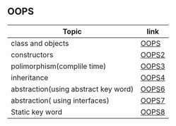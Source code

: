 ## OOPS
| Topic |link |
| ------------- | ------------- |
| class and objects | [OOPS](https://github.com/thanmaisai/REVA-university-CSE---programs/blob/main/Placement/OOPS%20/OOPS.java)  |
| constructors  | [OOPS2](https://github.com/thanmaisai/REVA-university-CSE---programs/blob/main/Placement/OOPS%20/OOPS2.java)  |
| polimorphism(complile time)  | [OOPS3](https://github.com/thanmaisai/REVA-university-CSE---programs/blob/main/Placement/OOPS%20/OOPS3.java) |
| inheritance  | [OOPS4](https://github.com/thanmaisai/REVA-university-CSE---programs/blob/main/Placement/OOPS%20/OOPS4.java)  | 
| abstraction(using abstract key word)  | [OOPS6](https://github.com/thanmaisai/REVA-university-CSE---programs/blob/main/Placement/OOPS%20/OOPS46.java)  |
| abstraction( using interfaces)  | [OOPS7](https://github.com/thanmaisai/REVA-university-CSE---programs/blob/main/Placement/OOPS%20/OOPS7.java) |
| Static key word | [OOPS8](https://github.com/thanmaisai/REVA-university-CSE---programs/blob/main/Placement/OOPS%20/OOPS8.java) |

